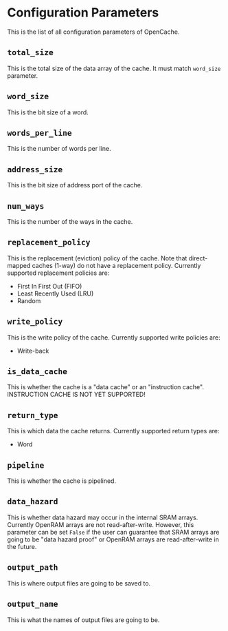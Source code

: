 # Configuration Parameters
This is the list of all configuration parameters of OpenCache.

## `total_size`
This is the total size of the data array of the cache. It must match `word_size` parameter.

## `word_size`
This is the bit size of a word.

## `words_per_line`
This is the number of words per line.

## `address_size`
This is the bit size of address port of the cache.

## `num_ways`
This is the number of the ways in the cache.

## `replacement_policy`
This is the replacement (eviction) policy of the cache. Note that direct-mapped caches (1-way) do not have a replacement policy.
Currently supported replacement policies are:
* First In First Out (FIFO)
* Least Recently Used (LRU)
* Random

## `write_policy`
This is the write policy of the cache. Currently supported write policies are:
* Write-back

## `is_data_cache`
This is whether the cache is a "data cache" or an "instruction cache". INSTRUCTION CACHE IS NOT YET SUPPORTED!

## `return_type`
This is which data the cache returns. Currently supported return types are:
* Word

## `pipeline`
This is whether the cache is pipelined.

## `data_hazard`
This is whether data hazard may occur in the internal SRAM arrays. Currently OpenRAM arrays are not read-after-write.
However, this parameter can be set `False` if the user can guarantee that SRAM arrays are going to be "data hazard proof"
or OpenRAM arrays are read-after-write in the future.

## `output_path`
This is where output files are going to be saved to.

## `output_name`
This is what the names of output files are going to be.